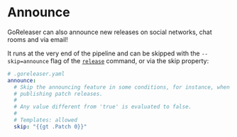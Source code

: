 # Announce

GoReleaser can also announce new releases on social networks, chat rooms and via
email!

It runs at the very end of the pipeline and can be skipped with the
`--skip=announce` flag of the [`release`](/cmd/goreleaser_release/) command, or
via the skip property:

```yaml
# .goreleaser.yaml
announce:
  # Skip the announcing feature in some conditions, for instance, when
  # publishing patch releases.
  #
  # Any value different from 'true' is evaluated to false.
  #
  # Templates: allowed
  skip: "{{gt .Patch 0}}"
```
